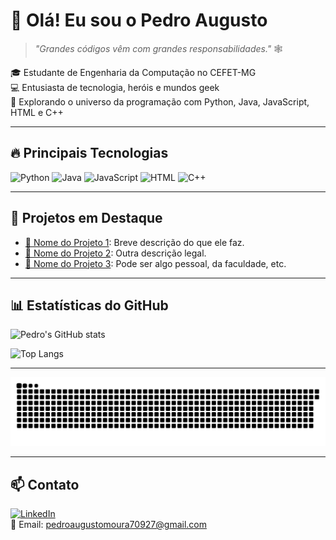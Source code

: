 # 👋 Olá! Eu sou o Pedro Augusto

> *"Grandes códigos vêm com grandes responsabilidades."* 🕸️

🎓 Estudante de Engenharia da Computação no CEFET-MG  
💻 Entusiasta de tecnologia, heróis e mundos geek  
🚀 Explorando o universo da programação com Python, Java, JavaScript, HTML e C++

---

## 🔥 Principais Tecnologias
![Python](https://img.shields.io/badge/-Python-05122A?style=flat&logo=python)
![Java](https://img.shields.io/badge/-Java-05122A?style=flat&logo=java)
![JavaScript](https://img.shields.io/badge/-JavaScript-05122A?style=flat&logo=javascript)
![HTML](https://img.shields.io/badge/-HTML-05122A?style=flat&logo=html5)
![C++](https://img.shields.io/badge/-C++-05122A?style=flat&logo=cplusplus)

---

## 🚧 Projetos em Destaque
- [🔗 Nome do Projeto 1](https://github.com/seu-usuario/projeto1): Breve descrição do que ele faz.
- [🔗 Nome do Projeto 2](https://github.com/seu-usuario/projeto2): Outra descrição legal.
- [🔗 Nome do Projeto 3](https://github.com/seu-usuario/projeto3): Pode ser algo pessoal, da faculdade, etc.

---

## 📊 Estatísticas do GitHub

![Pedro's GitHub stats](https://github-readme-stats.vercel.app/api?username=PedroAugusto08&show_icons=true&theme=tokyonight)

![Top Langs](https://github-readme-stats.vercel.app/api/top-langs/?username=PedroAugusto08&layout=compact&theme=tokyonight)

---

![snake gif](https://github.com/PedroAugusto08/PedroAugusto08/blob/output/github-contribution-grid-snake.svg)

---

## 📫 Contato
[![LinkedIn](https://img.shields.io/badge/-LinkedIn-0077B5?style=flat&logo=linkedin&logoColor=white)](https://linkedin.com/in/pedroagmoura)  
📧 Email: pedroaugustomoura70927@gmail.com
